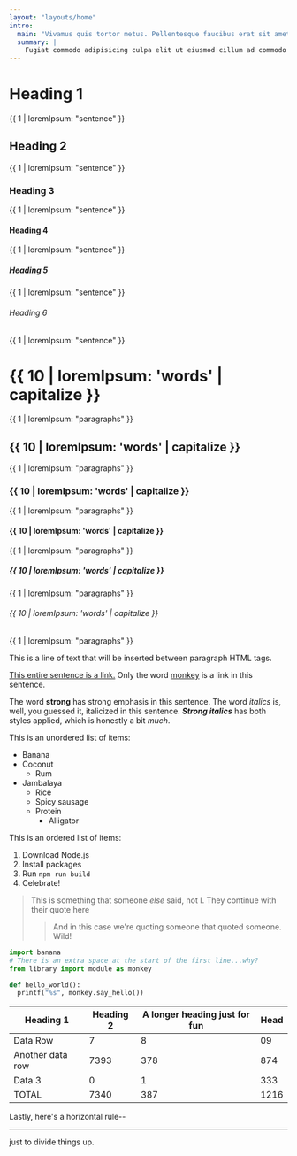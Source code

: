 ```yaml
---
layout: "layouts/home"
intro:
  main: "Vivamus quis tortor metus. Pellentesque faucibus erat sit amet sagittis."
  summary: |
    Fugiat commodo adipisicing culpa elit ut eiusmod cillum ad commodo ipsum occaecat. Reprehenderit culpa aliquip excepteur in commodo eu ea veniam exercitation. Ad sunt enim duis in adipisicing sit aliquip do non. Voluptate esse consequat pariatur in fugiat nisi in elit ex velit aliquip nostrud ipsum. Aliquip in id ut minim id nisi nisi aliquip Lorem ex ea laborum.
---
```


# Heading 1

{{ 1 | loremIpsum: "sentence" }}

## Heading 2

{{ 1 | loremIpsum: "sentence" }}

### Heading 3

{{ 1 | loremIpsum: "sentence" }}

#### Heading 4

{{ 1 | loremIpsum: "sentence" }}

##### Heading 5

{{ 1 | loremIpsum: "sentence" }}

###### Heading 6

{{ 1 | loremIpsum: "sentence" }}

# {{ 10 | loremIpsum: 'words' | capitalize }}

{{ 1 | loremIpsum: "paragraphs" }}

## {{ 10 | loremIpsum: 'words' | capitalize }}

{{ 1 | loremIpsum: "paragraphs" }}

### {{ 10 | loremIpsum: 'words' | capitalize }}

{{ 1 | loremIpsum: "paragraphs" }}

#### {{ 10 | loremIpsum: 'words' | capitalize }}

{{ 1 | loremIpsum: "paragraphs" }}

##### {{ 10 | loremIpsum: 'words' | capitalize }}

{{ 1 | loremIpsum: "paragraphs" }}

###### {{ 10 | loremIpsum: 'words' | capitalize }}

{{ 1 | loremIpsum: "paragraphs" }}

This is a line of text that will be inserted between paragraph HTML tags.

[This entire sentence is a link.](https://www.google.com/) Only the word [monkey](https://www.yahoo.com/) is a link in this sentence.

The word **strong** has strong emphasis in this sentence. The word _italics_ is, well, you guessed it, italicized in this sentence. **_Strong italics_** has both styles applied, which is honestly a bit _much_.

This is an unordered list of items:

- Banana
- Coconut
  - Rum
- Jambalaya
  - Rice
  - Spicy sausage
  - Protein
    - Alligator

This is an ordered list of items:

1. Download Node.js
2. Install packages
3. Run `npm run build`
4. Celebrate!

> This is something that someone _else_ said, not I. They continue with their quote here
>
> > And in this case we're quoting someone that quoted someone. Wild!

```python
import banana
# There is an extra space at the start of the first line...why?
from library import module as monkey

def hello_world():
  printf("%s", monkey.say_hello())
```

| Heading 1        | Heading 2 | A longer heading just for fun | Head |
| ---------------- | --------- | ----------------------------- | ---- |
| Data Row         | 7         | 8                             | 09   |
| Another data row | 7393      | 378                           | 874  |
| Data 3           | 0         | 1                             | 333  |
| TOTAL            | 7340      | 387                           | 1216 |

Lastly, here's a horizontal rule--

---

just to divide things up.
